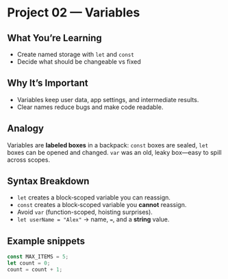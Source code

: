 # Project 02 — Variables
## What You’re Learning
- Create named storage with `let` and `const`
- Decide what should be changeable vs fixed

## Why It’s Important
- Variables keep user data, app settings, and intermediate results.
- Clear names reduce bugs and make code readable.

## Analogy
Variables are **labeled boxes** in a backpack: `const` boxes are sealed, `let` boxes can be opened and changed. `var` was an old, leaky box—easy to spill across scopes.

## Syntax Breakdown
- `let` creates a block‑scoped variable you can reassign.
- `const` creates a block‑scoped variable you **cannot** reassign.
- Avoid `var` (function-scoped, hoisting surprises).
- `let userName = "Alex"` → name, `=`, and a **string** value.

## Example snippets
```js
const MAX_ITEMS = 5;
let count = 0;
count = count + 1;
```

